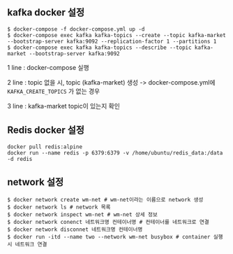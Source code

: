 ## kafka docker 설정

```shell
$ docker-compose -f docker-compose.yml up -d
$ docker-compose exec kafka kafka-topics --create --topic kafka-market --bootstrap-server kafka:9092 --replication-factor 1 --partitions 1
$ docker-compose exec kafka kafka-topics --describe --topic kafka-market --bootstrap-server kafka:9092
```
1 line : docker-compose 실행

2 line : topic 없을 시, topic (kafka-market) 생성 -> docker-compose.yml에 `KAFKA_CREATE_TOPICS` 가 없는 경우

3 line : kafka-market topic이 있는지 확인

## Redis docker 설정

```shell
docker pull redis:alpine
docker run --name redis -p 6379:6379 -v /home/ubuntu/redis_data:/data -d redis
```

## network 설정
```shell
$ docker network create wm-net # wm-net이라는 이름으로 network 생성
$ docker network ls # network 목록
$ docker network inspect wm-net # wm-net 상세 정보
$ docker network conenct 네트워크명 컨테이너명 # 컨테이너를 네트워크로 연결
$ docker network disconnet 네트워크명 컨테이너명
$ docker run -itd --name two --network wm-net busybox # container 실행 시 네트워크 연결
```